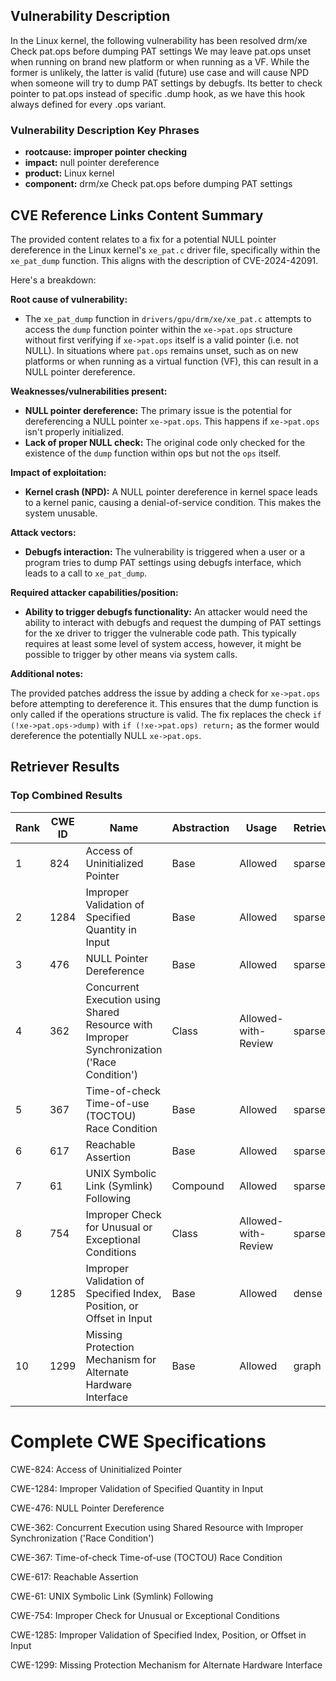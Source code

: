 ## Vulnerability Description
In the Linux kernel, the following vulnerability has been resolved drm/xe Check pat.ops before dumping PAT settings We may leave pat.ops unset when running on brand new platform or when running as a VF. While the former is unlikely, the latter is valid (future) use case and will cause NPD when someone will try to dump PAT settings by debugfs. Its better to check pointer to pat.ops instead of specific .dump hook, as we have this hook always defined for every .ops variant.

### Vulnerability Description Key Phrases
- **rootcause:** **improper pointer checking**
- **impact:** null pointer dereference
- **product:** Linux kernel
- **component:** drm/xe Check pat.ops before dumping PAT settings

## CVE Reference Links Content Summary
The provided content relates to a fix for a potential NULL pointer dereference in the Linux kernel's `xe_pat.c` driver file, specifically within the `xe_pat_dump` function. This aligns with the description of CVE-2024-42091.

Here's a breakdown:

**Root cause of vulnerability:**
- The `xe_pat_dump` function in `drivers/gpu/drm/xe/xe_pat.c` attempts to access the `dump` function pointer within the `xe->pat.ops` structure without first verifying if `xe->pat.ops` itself is a valid pointer (i.e. not NULL). In situations where `pat.ops` remains unset, such as on new platforms or when running as a virtual function (VF), this can result in a NULL pointer dereference.

**Weaknesses/vulnerabilities present:**
- **NULL pointer dereference:** The primary issue is the potential for dereferencing a NULL pointer `xe->pat.ops`. This happens if `xe->pat.ops` isn't properly initialized.
- **Lack of proper NULL check:** The original code only checked for the existence of the `dump` function within ops but not the `ops` itself.

**Impact of exploitation:**
- **Kernel crash (NPD):** A NULL pointer dereference in kernel space leads to a kernel panic, causing a denial-of-service condition. This makes the system unusable.

**Attack vectors:**
- **Debugfs interaction:** The vulnerability is triggered when a user or a program tries to dump PAT settings using debugfs interface, which leads to a call to `xe_pat_dump`.

**Required attacker capabilities/position:**
- **Ability to trigger debugfs functionality:** An attacker would need the ability to interact with debugfs and request the dumping of PAT settings for the xe driver to trigger the vulnerable code path. This typically requires at least some level of system access, however, it might be possible to trigger by other means via system calls.

**Additional notes:**

The provided patches address the issue by adding a check for `xe->pat.ops` before attempting to dereference it. This ensures that the dump function is only called if the operations structure is valid. The fix replaces the check `if (!xe->pat.ops->dump)` with `if (!xe->pat.ops) return;` as the former would dereference the potentially NULL `xe->pat.ops`.

## Retriever Results

### Top Combined Results

| Rank | CWE ID | Name | Abstraction | Usage  | Retrievers | Individual Scores |
|------|--------|------|-------------|-------|------------|-------------------|
| 1 | 824 | Access of Uninitialized Pointer | Base | Allowed | sparse | 0.403 |
| 2 | 1284 | Improper Validation of Specified Quantity in Input | Base | Allowed | sparse | 0.376 |
| 3 | 476 | NULL Pointer Dereference | Base | Allowed | sparse | 0.375 |
| 4 | 362 | Concurrent Execution using Shared Resource with Improper Synchronization ('Race Condition') | Class | Allowed-with-Review | sparse | 0.369 |
| 5 | 367 | Time-of-check Time-of-use (TOCTOU) Race Condition | Base | Allowed | sparse | 0.364 |
| 6 | 617 | Reachable Assertion | Base | Allowed | sparse | 0.358 |
| 7 | 61 | UNIX Symbolic Link (Symlink) Following | Compound | Allowed | sparse | 0.355 |
| 8 | 754 | Improper Check for Unusual or Exceptional Conditions | Class | Allowed-with-Review | sparse | 0.353 |
| 9 | 1285 | Improper Validation of Specified Index, Position, or Offset in Input | Base | Allowed | dense | 0.477 |
| 10 | 1299 | Missing Protection Mechanism for Alternate Hardware Interface | Base | Allowed | graph | 0.002 |



# Complete CWE Specifications

CWE-824: Access of Uninitialized Pointer

CWE-1284: Improper Validation of Specified Quantity in Input

CWE-476: NULL Pointer Dereference

CWE-362: Concurrent Execution using Shared Resource with Improper Synchronization ('Race Condition')

CWE-367: Time-of-check Time-of-use (TOCTOU) Race Condition

CWE-617: Reachable Assertion

CWE-61: UNIX Symbolic Link (Symlink) Following

CWE-754: Improper Check for Unusual or Exceptional Conditions

CWE-1285: Improper Validation of Specified Index, Position, or Offset in Input

CWE-1299: Missing Protection Mechanism for Alternate Hardware Interface